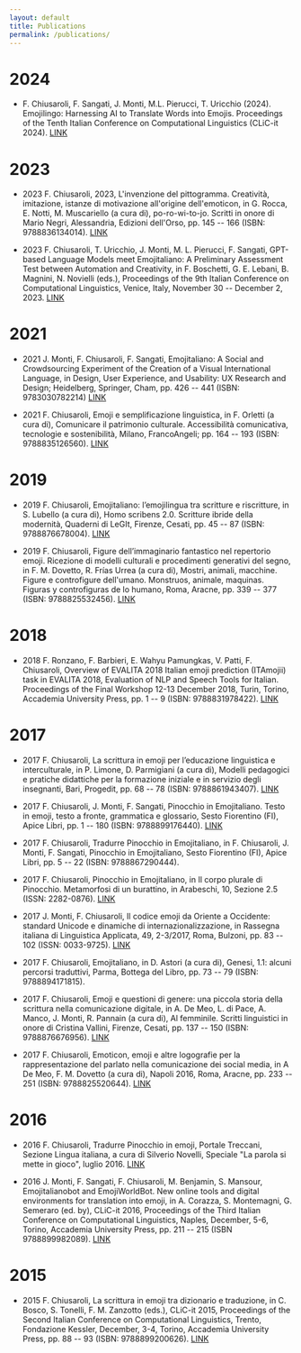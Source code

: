 ```yaml
---
layout: default
title: Publications
permalink: /publications/
---
```


# 2024

-  F. Chiusaroli, F. Sangati, J. Monti, M.L. Pierucci, T. Uricchio (2024). Emojilingo: Harnessing AI to Translate Words into Emojis. Proceedings of the Tenth Italian Conference on Computational Linguistics (CLiC-it 2024).
[LINK](https://clic2024.ilc.cnr.it/wp-content/uploads/2024/11/24_main_long.pdf)


# 2023

- 2023 F. Chiusaroli, 2023, L'invenzione del pittogramma. Creatività, imitazione, istanze di motivazione all'origine dell'emoticon, in G. Rocca, E. Notti, M. Muscariello (a cura di), po-ro-wi-to-jo. Scritti in onore di Mario Negri, Alessandria, Edizioni dell'Orso, pp. 145 -- 166 (ISBN: 9788836134014).
[LINK](https://u-pad.unimc.it/handle/11393/325171)

- 2023 F. Chiusaroli, T. Uricchio, J. Monti, M. L. Pierucci, F. Sangati, GPT-based Language Models meet Emojitaliano: A Preliminary Assessment Test between Automation and Creativity, in F. Boschetti, G. E. Lebani, B. Magnini, N. Novielli (eds.), Proceedings of the 9th Italian Conference on Computational Linguistics, Venice, Italy, November 30 -- December 2, 2023.
[LINK](https://ceur-ws.org/Vol-3596/paper15.pdf)

# 2021

- 2021 J. Monti, F. Chiusaroli, F. Sangati, Emojitaliano: A Social and Crowdsourcing Experiment of the Creation of a Visual International Language, in Design, User Experience, and Usability: UX Research and Design; Heidelberg, Springer, Cham, pp. 426 -- 441 (ISBN: 9783030782214)
[LINK](https://dl.acm.org/doi/10.1007/978-3-030-78221-4_29)

- 2021 F. Chiusaroli, Emoji e semplificazione linguistica, in F. Orletti (a cura di), Comunicare il patrimonio culturale. Accessibilità comunicativa, tecnologie e sostenibilità, Milano, FrancoAngeli; pp. 164 -- 193 (ISBN: 9788835126560).
[LINK](https://u-pad.unimc.it/handle/11393/299968)

# 2019

- 2019 F. Chiusaroli, Emojitaliano: l’emojilingua tra scritture e riscritture, in S. Lubello (a cura di), Homo scribens 2.0. Scritture ibride della modernità, Quaderni di LeGIt, Firenze, Cesati, pp. 45 -- 87 (ISBN: 9788876678004).
[LINK](https://u-pad.unimc.it/handle/11393/275708)

- 2019 F. Chiusaroli, Figure dell’immaginario fantastico nel repertorio emoji. Ricezione di modelli culturali e procedimenti generativi del segno, in F. M. Dovetto, R. Frías Urrea (a cura di), Mostri, animali, macchine. Figure e controfigure dell'umano. Monstruos, animale, maquinas. Figuras y controfiguras de lo humano, Roma, Aracne, pp. 339 -- 377 (ISBN: 9788825532456).
[LINK](https://u-pad.unimc.it/handle/11393/275710)

# 2018

- 2018 F. Ronzano, F. Barbieri, E. Wahyu Pamungkas, V. Patti, F. Chiusaroli, Overview of EVALITA 2018 Italian emoji prediction (ITAmojii) task in EVALITA 2018, Evaluation of NLP and Speech Tools for Italian. Proceedings of the Final Workshop 12-13 December 2018, Turin, Torino, Accademia University Press, pp. 1 -- 9 (ISBN: 9788831978422).
[LINK](https://ceur-ws.org/Vol-2263/paper004.pdf)

# 2017

- 2017 F. Chiusaroli, La scrittura in emoji per l’educazione linguistica e interculturale, in P. Limone, D. Parmigiani (a cura di), Modelli pedagogici e pratiche didattiche per la formazione iniziale e in servizio degli insegnanti, Bari, Progedit, pp. 68 -- 78 (ISBN: 9788861943407).
[LINK](https://u-pad.unimc.it/handle/11393/239901)

- 2017 F. Chiusaroli, J. Monti, F. Sangati, Pinocchio in Emojitaliano. Testo in emoji, testo a fronte, grammatica e glossario, Sesto Fiorentino (FI), Apice Libri, pp. 1 -- 180 (ISBN: 9788899176440).
[LINK](https://www.amazon.it/Pinocchio-emojitaliano-Francesca-Chiusaroli/dp/8899176442)

- 2017 F. Chiusaroli, Tradurre Pinocchio in Emojitaliano, in F. Chiusaroli, J. Monti, F. Sangati,
Pinocchio in Emojitaliano, Sesto Fiorentino (FI), Apice Libri, pp. 5 -- 22 (ISBN: 9788867290444).
<!-- [LINK]() -->

- 2017 F. Chiusaroli, Pinocchio in Emojitaliano, in Il corpo plurale di Pinocchio. Metamorfosi di un burattino, in Arabeschi, 10, Sezione 2.5 (ISSN: 2282-0876).
[LINK](https://u-pad.unimc.it/handle/11393/242360)

- 2017 J. Monti, F. Chiusaroli, Il codice emoji da Oriente a Occidente: standard Unicode e dinamiche di internazionalizzazione, in Rassegna italiana di Linguistica Applicata, 49, 2-3/2017, Roma, Bulzoni, pp. 83 -- 102 (ISSN: 0033-9725).
[LINK](https://u-pad.unimc.it/handle/11393/242869)

- 2017 F. Chiusaroli, Emojitaliano, in D. Astori (a cura di), Genesi, 1.1: alcuni percorsi traduttivi, Parma, Bottega del Libro, pp. 73 -- 79 (ISBN: 9788894171815).
<!-- [LINK]() -->

- 2017 F. Chiusaroli, Emoji e questioni di genere: una piccola storia della scrittura nella comunicazione digitale, in A. De Meo, L. di Pace, A. Manco, J. Monti, R. Pannain (a cura di), Al femminile. Scritti linguistici in onore di Cristina Vallini, Firenze, Cesati, pp. 137 -- 150 (ISBN: 9788876676956).
[LINK](https://u-pad.unimc.it/handle/11393/243674)

- 2017 F. Chiusaroli, Emoticon, emoji e altre logografie per la rappresentazione del parlato nella comunicazione dei social media, in A De Meo, F. M. Dovetto (a cura di), Napoli 2016, Roma, Aracne, pp. 233 -- 251 (ISBN: 9788825520644).
[LINK](https://u-pad.unimc.it/handle/11393/251433)

# 2016

- 2016 F. Chiusaroli, Tradurre Pinocchio in emoji, Portale Treccani, Sezione Lingua italiana, a cura di Silverio Novelli, Speciale "La parola si mette in gioco", luglio 2016.
[LINK](https://www.treccani.it/magazine/lingua_italiana/speciali/ludolinguistica/Chiusaroli.html)

- 2016 J. Monti, F. Sangati, F. Chiusaroli, M. Benjamin, S. Mansour, Emojitalianobot and EmojiWorldBot. New online tools and digital environments for translation into emoji, in A. Corazza, S. Montemagni, G. Semeraro (ed. by), CLiC-it 2016, Proceedings of the Third Italian Conference on Computational Linguistics, Naples, December, 5-6, Torino, Accademia University Press, pp. 211 -- 215 (ISBN 9788899982089).
[LINK](https://ceur-ws.org/Vol-1749/paper37.pdf)

# 2015

- 2015 F. Chiusaroli, La scrittura in emoji tra dizionario e traduzione, in C. Bosco, S. Tonelli, F. M. Zanzotto (eds.), CLiC-it 2015, Proceedings of the Second Italian Conference on Computational Linguistics, Trento, Fondazione Kessler, December, 3-4, Torino, Accademia University Press, pp. 88 -- 93 (ISBN: 9788899200626).
[LINK](https://books.openedition.org/aaccademia/pdf/1437)
